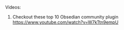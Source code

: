 Videos:
1. Checkout these top 10 Obsedian community plugin
   https://www.youtube.com/watch?v=W7kTtn9empU